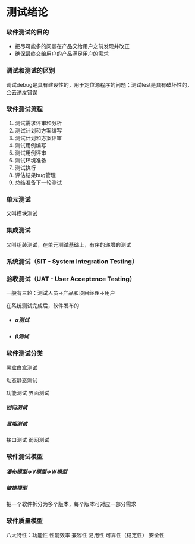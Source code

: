 # 测试绪论

### 软件测试的目的

- 把尽可能多的问题在产品交给用户之前发现并改正
- 确保最终交给用户的产品满足用户的需求

### 调试和测试的区别

调试debug是具有建设性的，用于定位源程序的问题；测试test是具有破坏性的，会去诱发错误

### 软件测试流程

1. 测试需求评审和分析
2. 测试计划和方案编写
3. 测试计划和方案评审
4. 测试用例编写
5. 测试用例评审
6. 测试环境准备
7. 测试执行
8. 评估结果bug管理
9. 总结准备下一轮测试

### 单元测试

又叫模块测试

### 集成测试

又叫组装测试，在单元测试基础上，有序的递增的测试

### 系统测试（SIT - System Integration Testing）



### 验收测试（UAT - User Acceptence Testing）

一般有三轮：测试人员->产品和项目经理->用户

在系统测试完成后，软件发布的

- ##### $\alpha$测试

- ##### $\beta$测试

### 软件测试分类

黑盒白盒测试

动态静态测试

功能测试 界面测试

##### 回归测试



##### 冒烟测试

接口测试 弱网测试

### 软件测试模型

##### 瀑布模型->V模型->W模型

##### 敏捷模型

把一个软件拆分为多个版本，每个版本可对应一部分需求

### 软件质量模型

八大特性：功能性	性能效率	兼容性	易用性	可靠性（稳定性）	安全性